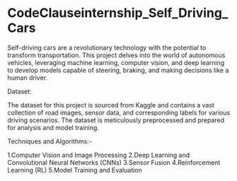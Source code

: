 # CodeClauseinternship_Self_Driving_Cars

Self-driving cars are a revolutionary technology with the potential to transform transportation. This project delves into the world of autonomous vehicles, leveraging machine learning, computer vision, and deep learning to develop models capable of steering, braking, and making decisions like a human driver. 

Dataset:

The dataset for this project is sourced from Kaggle and contains a vast collection of road images, sensor data, and corresponding labels for various driving scenarios. The dataset is meticulously preprocessed and prepared for analysis and model training.

Techniques and Algorithms:-

1.Computer Vision and Image Processing
2.Deep Learning and Convolutional Neural Networks (CNNs)
3.Sensor Fusion
4.Reinforcement Learning (RL)
5.Model Training and Evaluation
